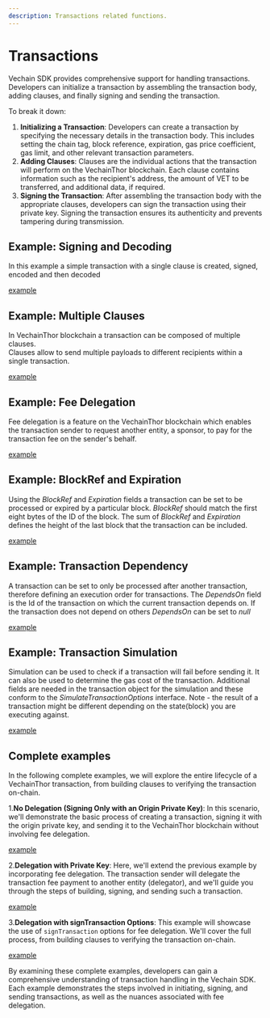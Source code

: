 ```yaml
---
description: Transactions related functions.
---
```


# Transactions

Vechain SDK provides comprehensive support for handling transactions. Developers can initialize a transaction by assembling the transaction body, adding clauses, and finally signing and sending the transaction. 

To break it down:

1. **Initializing a Transaction**: Developers can create a transaction by specifying the necessary details in the transaction body. This includes setting the chain tag, block reference, expiration, gas price coefficient, gas limit, and other relevant transaction parameters.
2. **Adding Clauses**: Clauses are the individual actions that the transaction will perform on the VechainThor blockchain. Each clause contains information such as the recipient's address, the amount of VET to be transferred, and additional data, if required.
3. **Signing the Transaction**: After assembling the transaction body with the appropriate clauses, developers can sign the transaction using their private key. Signing the transaction ensures its authenticity and prevents tampering during transmission.

## Example: Signing and Decoding
In this example a simple transaction with a single clause is created, signed, encoded and then decoded

[example](examples/transactions/sign_decode.ts)

## Example: Multiple Clauses
In VechainThor blockchain a transaction can be composed of multiple clauses. \
Clauses allow to send multiple payloads to different recipients within a single transaction.

[example](examples/transactions/multiple_clauses.ts)

## Example: Fee Delegation
Fee delegation is a feature on the VechainThor blockchain which enables the transaction sender to request another entity, a sponsor, to pay for the transaction fee on the sender's behalf.

[example](examples/transactions/fee_delegation.ts)

## Example: BlockRef and Expiration
Using the _BlockRef_ and _Expiration_ fields a transaction can be set to be processed or expired by a particular block. _BlockRef_ should match the first eight bytes of the ID of the block. The sum of _BlockRef_ and _Expiration_ defines the height of the last block that the transaction can be included.

[example](examples/transactions/blockref_expiration.ts)

## Example: Transaction Dependency
A transaction can be set to only be processed after another transaction, therefore defining an execution order for transactions. The _DependsOn_ field is the Id of the transaction on which the current transaction depends on. If the transaction does not depend on others _DependsOn_ can be set to _null_

[example](examples/transactions/tx_dependency.ts)

## Example: Transaction Simulation
Simulation can be used to check if a transaction will fail before sending it. It can also be used to determine the gas cost of the transaction.
Additional fields are needed in the transaction object for the simulation and these conform to the _SimulateTransactionOptions_ interface.
Note - the result of a transaction might be different depending on the state(block) you are executing against.

[example](examples/transactions/simulation.ts)

## Complete examples
In the following complete examples, we will explore the entire lifecycle of a VechainThor transaction, from building clauses to verifying the transaction on-chain.

1.**No Delegation (Signing Only with an Origin Private Key)**: In this scenario, we'll demonstrate the basic process of creating a transaction, signing it with the origin private key, and sending it to the VechainThor blockchain without involving fee delegation.

[example](examples/transactions/full-flow-no-delegator.ts)

2.**Delegation with Private Key**: Here, we'll extend the previous example by incorporating fee delegation. The transaction sender will delegate the transaction fee payment to another entity (delegator), and we'll guide you through the steps of building, signing, and sending such a transaction.

[example](examples/transactions/full-flow-delegator-private-key.ts)

3.**Delegation with signTransaction Options**: This example will showcase the use of `signTransaction` options for fee delegation. We'll cover the full process, from building clauses to verifying the transaction on-chain.

[example](examples/transactions/full-flow-delegator-signtransaction-options.ts)

By examining these complete examples, developers can gain a comprehensive understanding of transaction handling in the Vechain SDK. Each example demonstrates the steps involved in initiating, signing, and sending transactions, as well as the nuances associated with fee delegation.